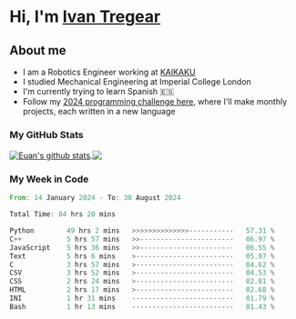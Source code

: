 # Hi, I'm [Ivan Tregear](https://www.linkedin.com/in/ivantregear/)

## About me

* I am a Robotics Engineer working at [KAIKAKU](https://github.com/KAIKAKU-AI)
* I studied Mechanical Engineering at Imperial College London
* I'm currently trying to learn Spanish :es:
* Follow my [2024 programming challenge here](https://github.com/ITregear?tab=repositories), where I'll make monthly projects, each written in a new language


### My GitHub Stats

<a href="#my-github-stats">
  <img align="center" src="https://github-readme-stats.vercel.app/api?username=itregear&count_private=true&show_icons=true&include_all_commits=true&theme=material-palenight" alt="Euan's github stats" />
</a>

<a href="#my-github-stats">
  <img align="center" src="https://github-readme-stats.vercel.app/api/top-langs/?username=itregear&layout=compact&theme=material-palenight" />
</a>

### My Week in Code
<!--START_SECTION:waka-->

```rust
From: 14 January 2024 - To: 30 August 2024

Total Time: 84 hrs 20 mins

Python        49 hrs 2 mins   >>>>>>>>>>>>>>-----------   57.31 %
C++           5 hrs 57 mins   >>-----------------------   06.97 %
JavaScript    5 hrs 36 mins   >>-----------------------   06.55 %
Text          5 hrs 6 mins    >------------------------   05.97 %
C             3 hrs 57 mins   >------------------------   04.62 %
CSV           3 hrs 52 mins   >------------------------   04.53 %
CSS           2 hrs 24 mins   >------------------------   02.81 %
HTML          2 hrs 17 mins   >------------------------   02.68 %
INI           1 hr 31 mins    -------------------------   01.79 %
Bash          1 hr 13 mins    -------------------------   01.43 %
```

<!--END_SECTION:waka-->
